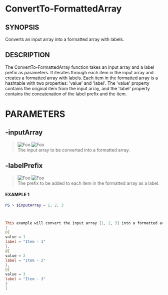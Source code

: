 # ConvertTo-FormattedArray
## SYNOPSIS
Converts an input array into a formatted array with labels.
## DESCRIPTION
The ConvertTo-FormattedArray function takes an input array and a label prefix as parameters. It iterates through each item in the input array and creates a formatted array with labels. Each item in the formatted array is a hashtable with two properties: 'value' and 'label'. The 'value' property contains the original item from the input array, and the 'label' property contains the concatenation of the label prefix and the item.
# PARAMETERS

## **-inputArray**
> ![Foo](https://img.shields.io/badge/Type-Array-Blue?) ![Foo](https://img.shields.io/badge/Mandatory-FALSE-Green?) \
The input array to be converted into a formatted array.

  ## **-labelPrefix**
> ![Foo](https://img.shields.io/badge/Type-String-Blue?) ![Foo](https://img.shields.io/badge/Mandatory-FALSE-Green?) \
The prefix to be added to each item in the formatted array as a label.

 #### EXAMPLE 1
```powershell
PS > $inputArray = 1, 2, 3



This example will convert the input array [1, 2, 3] into a formatted array with labels. The resulting formatted array will be:
[
@{
value = 1
label = "Item - 1"
},
@{
value = 2
label = "Item - 2"
},
@{
value = 3
label = "Item - 3"
}
]
```


